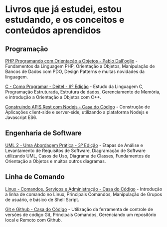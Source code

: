 # Livros que já estudei, estou estudando, e os conceitos e conteúdos aprendidos

## Programação

[PHP Programando com Orientação a Objetos - Pablo Dall'oglio](/php-programando-com-orientacao-a-objetos) - Fundamentos da Linguagem PHP, Orientação a Objetos, Manipulação de Bancos de Dados com PDO, Design Patterns e muitas novidades da linguagem.

[C - Como Programar - Deitel - 6º Edição](/c-como-programar-deitel-6ed) - Estudo da Linguagem C, Programação Estruturada, Estrutura de dados, Gerenciamento de Memória, e introdução a Orientação a Objetos com C++.

[Construindo APIS Rest com Nodejs - Casa do Código](https://github.com/MatheusGomesWeb/livros/tree/master/construindo-api-rest-com-nodejs) - Construção de Aplicações client-side e server-side, utilizando a plataforma Nodejs e Javascript ES6.

## Engenharia de Software

[UML 2 - Uma Abordagem Prática - 3º Edição](/uml2-uma-abordagem-pratica-3ed) - Etapas de Análise e Levantamento de Requisitos de Software, Diagramação de Software utilizando UML, Casos de Uso, Diagrama de Classes, Fundamentos de Orientação a Objetos e muitos outros diagramas.

## Linha de Comando

[Linux - Comandos, Serviços e Administração - Casa do Código](/linux-comandos-servicos-administracao) - Introdução a linha de comando no Linux, Principais Comandos, Manipulação de Grupos de usuário, e básico de Shell Script.

[Git e Github - Casa do Código](/git-e-github) - Utilização da ferramenta de controle de versões de código Git, Principais Comandos, Gerenciando um repositório local e Remoto com Github.
